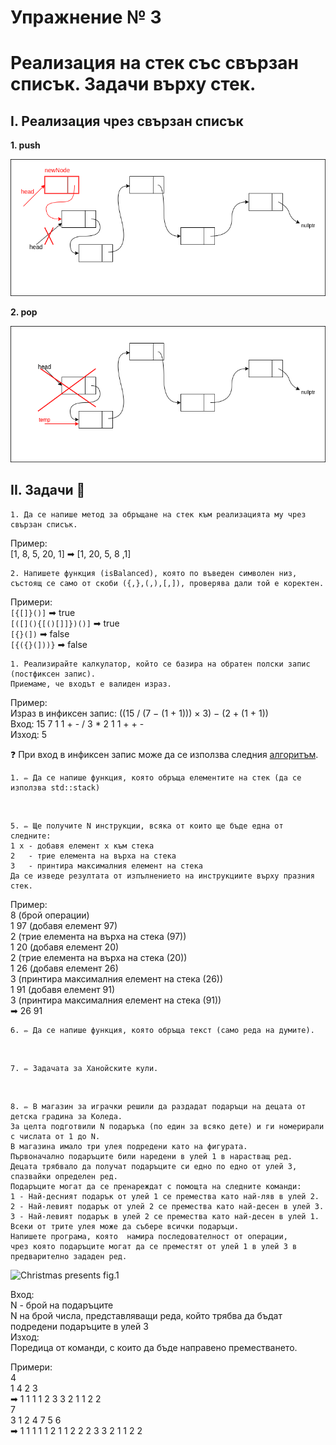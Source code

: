 # Упражнение № 3
# Реализация на стек със свързан списък. Задачи върху стек.

## I. Реализация чрез свързан списък

**1. push**

![Linked stack push](../media/sem03-push.png)

**2. pop**

![Linked stack push](../media/sem03-pop.png)

## II. Задачи 📝 

    1. Да се напише метод за обръщане на стек към реализацията му чрез свързан списък.

Пример: <br />
[1, 8, 5, 20, 1] ➡ [1, 20, 5, 8 ,1]

    2. Напишете функция (isBalanced), която по въведен символен низ,
    състоящ се само от скоби ({,},(,),[,]), проверява дали той е коректен.

Примери: <br />
```[{[]}()]``` ➡ true <br />
```[([](){[()[]]})()]``` ➡ true <br />
```[{}(])```   ➡ false <br />
```[{({}(]))}```   ➡ false

    1. Реализирайте калкулатор, който се базира на обратен полски запис (постфиксен запис).
    Приемаме, че входът е валиден израз.

Пример: <br />
Израз в инфиксен запис: ((15 / (7 − (1 + 1))) × 3) − (2 + (1 + 1)) <br />
Вход: 15 7 1 1 + - / 3 * 2 1 1 + + - <br />
Изход: 5 <br />

❓ При вход в инфиксен запис може да се използва следния [алгоритъм](https://en.wikipedia.org/wiki/Shunting-yard_algorithm). <br />


    1. ✏️ Да се напише функция, която обръща елементите на стек (да се използва std::stack)
&nbsp;

    5. ✏️ Ще получите N инструкции, всяка от които ще бъде една от следните: 
    1 x - добавя елемент x към стека 
    2   - трие елемента на върха на стека 
    3   - принтира максималния елемент на стека 
    Да се изведе резултата от изпълнението на инструкциите върху празния стек.


Пример: <br />
8 (брой операции) <br />
1 97 (добавя елемент 97) <br />
2 (трие елемента на върха на стека (97)) <br />
1 20 (добавя елемент 20) <br />
2 (трие елемента на върха на стека (20)) <br />
1 26 (добавя елемент 26) <br />
3 (принтира максималния елемент на стека (26)) <br />
1 91 (добавя елемент 91) <br />
3 (принтира максималния елемент на стека (91)) <br />
➡ 26 91

    6. ✏️ Да се напише функция, която обръща текст (само реда на думите).
&nbsp;

    7. ✏️ Задачата за Ханойските кули.
&nbsp;

    8. ✏️ В магазин за играчки решили да раздадат подаръци на децата от детска градина за Коледа.
    За целта подготвили N подаръка (по един за всяко дете) и ги номерирали с числата от 1 до N.
    В магазина имало три улея подредени като на фигурата. 
    Първоначално подаръците били наредени в улей 1 в нарастващ ред.
    Децата трябвало да получат подаръците си едно по едно от улей 3, спазвайки определен ред.
    Подаръците могат да се пренареждат с помощта на следните команди: 
    1 - Най-десният подарък от улей 1 се премества като най-ляв в улей 2. 
    2 - Най-левият подарък от улей 2 се премества като най-десен в улей 3. 
    3 - Най-левият подарък в улей 2 се премества като най-десен в улей 1. 
    Всеки от трите улея може да събере всички подаръци.
    Напишете програма, която  намира последователност от операции,
    чрез която подаръците могат да се преместят от улей 1 в улей 3 в предварително зададен ред.

![Christmas presents fig.1](../media/sem03-christmas-presents.png) 

Вход: \
N - брой на подаръците \
N на брой числа, представляващи реда, който трябва да бъдат подредени подаръците в улей 3 \
Изход: \
Поредица от команди, с които да бъде направено преместването.

Примери: <br />
4 <br />
1 4 2 3 <br />
➡ 1 1 1 1 2 3 3 2 1 1 2 2 <br />
7 <br />
3 1 2 4 7 5 6 <br />
➡ 1 1 1 1 1 2 1 1 2 2 2 3 3 2 1 1 2 2 
